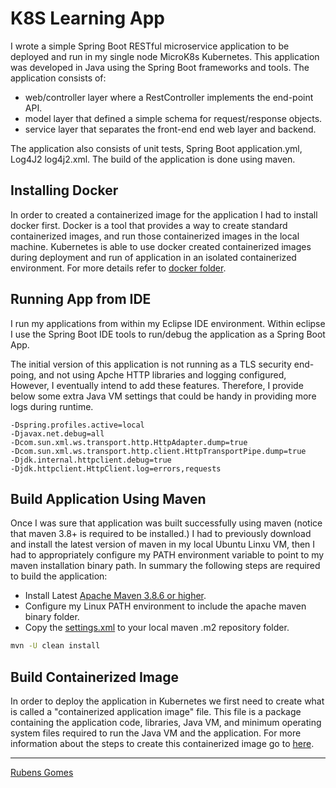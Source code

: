 # K8S Learning App

I wrote a simple Spring Boot RESTful microservice application to be deployed 
and run in my single node MicroK8s Kubernetes.   This application was developed
in Java using the Spring Boot frameworks and tools.  The application consists of:

- web/controller layer where a RestController implements the end-point API.
- model layer that defined a simple schema for  request/response objects.
- service layer that separates the front-end end web layer and backend.

The application also consists of unit tests, Spring Boot application.yml, Log4J2
log4j2.xml.  The build of the application is done using maven.

## Installing Docker

In order to created a containerized image for the application I had to install
docker first.  Docker is a tool that provides a way to create standard 
containerized images, and run those containerized images in the local machine.
Kubernetes is able to use docker created containerized images during deployment
and run of application in an isolated containerized environment.
For more details refer to [docker folder](./docker/README.md).

## Running App from IDE

I run my applications from within my Eclipse IDE environment.  Within eclipse
I use the Spring Boot IDE tools to run/debug the application as a Spring Boot
App.

The initial version of this application is not running as a TLS security end-poing, 
and not using Apche HTTP libraries and logging configured, However, I eventually
intend to add these features.  Therefore, I provide below some extra Java VM settings
that could be handy in providing more logs during runtime.

```
-Dspring.profiles.active=local
-Djavax.net.debug=all
-Dcom.sun.xml.ws.transport.http.HttpAdapter.dump=true
-Dcom.sun.xml.ws.transport.http.client.HttpTransportPipe.dump=true
-Djdk.internal.httpclient.debug=true
-Djdk.httpclient.HttpClient.log=errors,requests
```

## Build Application Using Maven

Once I was sure that application was built successfully using maven (notice that
maven 3.8+ is required to be installed.) I had to previously download and install
the latest version of maven in my local Ubuntu Linxu VM, then I had to appropriately
configure my PATH environment variable to point to my maven installation binary
path.  In summary the following steps are required to build the application:

- Install Latest [Apache Maven 3.8.6 or higher](https://maven.apache.org/).
- Configure my Linux PATH environment to include the apache maven binary folder.
- Copy the [settings.xml](./settings.xml) to your local maven .m2 repository folder.


```bash
mvn -U clean install
```

## Build Containerized Image

In order to deploy the application in Kubernetes we first need to create what is
called a "containerized application image" file.  This file is a package containing
the application code, libraries, Java VM, and minimum operating system files required
to run the Java VM and the application.  For more information about the steps to
create this containerized image go to [here](./docker/README.md).

---
[Rubens Gomes](https://rubensgomes.com/)

